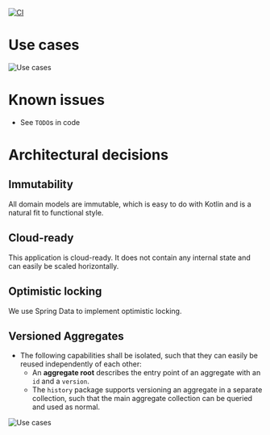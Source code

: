 [![CI](https://github.com/huberchrigu/give-me-features/actions/workflows/gradle.yml/badge.svg)](https://github.com/huberchrigu/give-me-features/actions/workflows/gradle.yml)

# Use cases

![Use cases](https://www.plantuml.com/plantuml/proxy?cache=no&src=https://raw.githubusercontent.com/huberchrigu/give-me-features/refs/heads/master/docs/use-cases.plantuml)

# Known issues

* See `TODO`s in code

# Architectural decisions
## Immutability

All domain models are immutable, which is easy to do with Kotlin and is a natural fit to functional style.

## Cloud-ready

This application is cloud-ready. It does not contain any internal state and can easily be scaled horizontally.

## Optimistic locking

We use Spring Data to implement optimistic locking.

## Versioned Aggregates

* The following capabilities shall be isolated, such that they can easily be reused independently of each other:
  * An **aggregate root** describes the entry point of an aggregate with an `id` and a `version`.
  * The `history` package supports versioning an aggregate in a separate collection, such that the main aggregate collection can be queried and used as normal.

![Use cases](https://www.plantuml.com/plantuml/proxy?cache=no&src=https://raw.githubusercontent.com/huberchrigu/give-me-features/refs/heads/master/docs/aggregate-root.plantuml)
